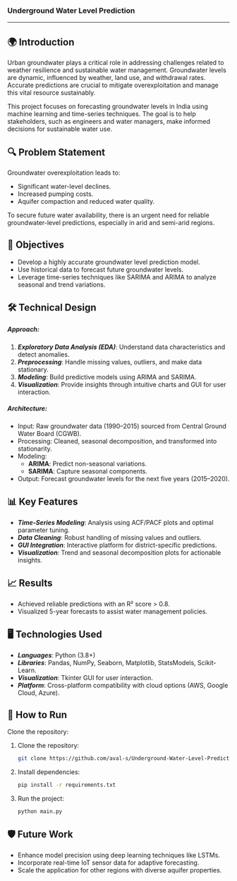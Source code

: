 ### Underground Water Level Prediction


 --- 

## 🌍 Introduction
Urban groundwater plays a critical role in addressing challenges related to weather resilience and sustainable water management. Groundwater levels are dynamic, influenced by weather, land use, and withdrawal rates. Accurate predictions are crucial to mitigate overexploitation and manage this vital resource sustainably.

This project focuses on forecasting groundwater levels in India using machine learning and time-series techniques. The goal is to help stakeholders, such as engineers and water managers, make informed decisions for sustainable water use.

## 🔍 Problem Statement
Groundwater overexploitation leads to:

- Significant water-level declines.
- Increased pumping costs.
- Aquifer compaction and reduced water quality.

To secure future water availability, there is an urgent need for reliable groundwater-level predictions, especially in arid and semi-arid regions.

## 🎯 Objectives
- Develop a highly accurate groundwater level prediction model.
- Use historical data to forecast future groundwater levels.
- Leverage time-series techniques like SARIMA and ARIMA to analyze seasonal and trend variations.

## 🛠️ Technical Design

##### Approach:
1. _**Exploratory Data Analysis (EDA)**_: Understand data characteristics and detect anomalies.
2. _**Preprocessing**_: Handle missing values, outliers, and make data stationary.
3. _**Modeling**_: Build predictive models using ARIMA and SARIMA.
4. _**Visualization**_: Provide insights through intuitive charts and GUI for user interaction.

##### Architecture:
- Input: Raw groundwater data (1990–2015) sourced from Central Ground Water Board (CGWB).
- Processing: Cleaned, seasonal decomposition, and transformed into stationarity.
- Modeling:
	* **ARIMA**: Predict non-seasonal variations.
	* **SARIMA**: Capture seasonal components.
- Output: Forecast groundwater levels for the next five years (2015–2020).

## 📊 Key Features
- _**Time-Series Modeling**_: Analysis using ACF/PACF plots and optimal parameter tuning.
- _**Data Cleaning**_: Robust handling of missing values and outliers.
- _**GUI Integration**_: Interactive platform for district-specific predictions.
- _**Visualization**_: Trend and seasonal decomposition plots for actionable insights.

## 📈 Results
- Achieved reliable predictions with an R² score > 0.8.
- Visualized 5-year forecasts to assist water management policies.

## 🖥️ Technologies Used
- _**Languages**_: Python (3.8+)
- _**Libraries**_: Pandas, NumPy, Seaborn, Matplotlib, StatsModels, Scikit-Learn.
- _**Visualization**_: Tkinter GUI for user interaction.
- _**Platform**_: Cross-platform compatibility with cloud options (AWS, Google Cloud, Azure).

## 🚀 How to Run
Clone the repository:

1. Clone the repository:
   ```bash
   git clone https://github.com/aval-s/Underground-Water-Level-Prediction.git
   ```

2. Install dependencies:
	```bash
	pip install -r requirements.txt
	```
3. Run the project:
	```bash
	python main.py
 	```

## 🛡️ Future Work
- Enhance model precision using deep learning techniques like LSTMs.
- Incorporate real-time IoT sensor data for adaptive forecasting.
- Scale the application for other regions with diverse aquifer properties.

